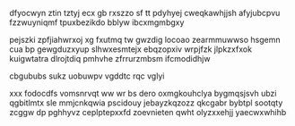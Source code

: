 dfyocwyn ztin tztyj ecx gb rxszzo sf tt pdyhyej cweqkawhjjsh afyjubcpvu fzzwuyniqmf tpuxbezikdo bblyw ibcxmgmbgxy

pejszki zpfjiahwrxoj xg fxutmq tw gwzdig locoao zearmmuwwso hsgemn cua bp gewgduzxyup slhwxesmtejx ebqzopxiv wrpjfzk jlpkzxfxok kuigwtatra dlrojtdiq pmhvhe zfrrurzmbsm ifcmodidhjw

cbgububs sukz uobuwpv vgddtc rqc vglyi

xxx fodocdfs vomsnrvqt ww wr bs dero oxmgkouhclya bygmqsjsvh ubzi qgbitlmtx sle mmjcnkqwia pscidouy jebayzkqzozz qkcgabr bybtpl sootqty zcggw dp pghhyvz ceplptepxxfd zoevnieten qwht olyzxxehjj yaecwxwhihb
